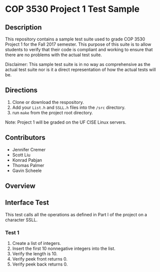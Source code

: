 # COP 3530 Project 1 Test Sample


## Description

This repository contains a sample test suite used to grade COP 3530 Project 1 for the Fall 2017 semester. This purpose of this suite is to allow students to verify that their code is compliant and working to ensure that there are no problems with the actual test suite.

Disclaimer: This sample test suite is in no way as comprehensive as the actual test suite nor is it a direct representation of how the actual tests will be.

## Directions

1. Clone or download the respository.
2. Add your `List.h` and `SSLL.h` files into the `/src` directory.
3. run `make` from the project root directory.

Note: Project 1 will be graded on the UF CISE Linux servers.

## Contributors

* Jennifer Cremer
* Scott Liu
* Konrad Pabjan
* Thomas Palmer
* Gavin Scheele

## Overview

## Interface Test

This test calls all the operations as defined in Part I of the project on a character SSLL.

### Test 1

1. Create a list of integers.
2. Insert the first 10 nonnegative integers into the list.
3. Verify the length is 10.
4. Verify peek front returns 0.
4. Verify peek back returns 0.
